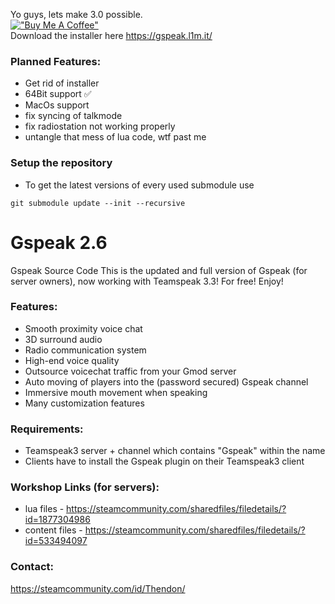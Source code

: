 Yo guys, lets make 3.0 possible.\
[!["Buy Me A Coffee"](https://www.buymeacoffee.com/assets/img/custom_images/orange_img.png)](https://www.buymeacoffee.com/thendon)\
Download the installer here https://gspeak.l1m.it/

### Planned Features: 
* Get rid of installer
* 64Bit support ✅
* MacOs support
* fix syncing of talkmode
* fix radiostation not working properly
* untangle that mess of lua code, wtf past me

### Setup the repository
* To get the latest versions of every used submodule use
```
git submodule update --init --recursive
```






# Gspeak 2.6

Gspeak Source Code
This is the updated and full version of Gspeak (for server owners), now working with Teamspeak 3.3! For free! Enjoy!

### Features:

* Smooth proximity voice chat
* 3D surround audio
* Radio communication system
* High-end voice quality
* Outsource voicechat traffic from your Gmod server
* Auto moving of players into the (password secured) Gspeak channel
* Immersive mouth movement when speaking
* Many customization features

### Requirements:

* Teamspeak3 server + channel which contains "Gspeak" within the name
* Clients have to install the Gspeak plugin on their Teamspeak3 client

### Workshop Links (for servers): 
* lua files - https://steamcommunity.com/sharedfiles/filedetails/?id=1877304986
* content files - https://steamcommunity.com/sharedfiles/filedetails/?id=533494097

### Contact:
https://steamcommunity.com/id/Thendon/
